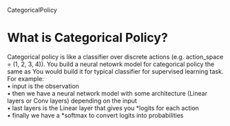 CategoricalPolicy

# What is Categorical Policy?
Categorical policy is like a classifier over discrete actions (e.g. action_space = (1, 2, 3, 4)).
You build a neural netowrk model for categorical policy the same as You would build it for typical classifier for supervised learning task. For example:  
• input is the observation  
• then we have a neural network model with some architecture (Linear layers or Conv layers)
   depending on the input  
• last layers is the Linear layer that gives you *logits for each action  
• finally we have a *softmax to convert logits into probabilities  
